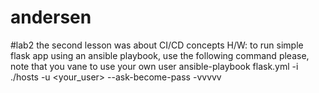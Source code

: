 # andersen
#lab2
the second lesson was about CI/CD concepts
H/W: to run simple flask app using an ansible playbook, use the following command
please, note that you vane to use your own user 
ansible-playbook flask.yml -i ./hosts -u <your_user> --ask-become-pass -vvvvv
